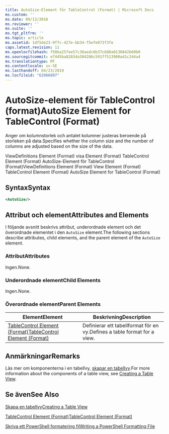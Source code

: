 ```yaml
---
title: AutoSize-Element för TableControl (Format) | Microsoft Docs
ms.custom: ''
ms.date: 09/13/2016
ms.reviewer: ''
ms.suite: ''
ms.tgt_pltfrm: ''
ms.topic: article
ms.assetid: 1df5de23-9ffc-427e-bb34-f5efe073f3fe
caps.latest.revision: 11
ms.openlocfilehash: f50ba257ee57c36aedc6b37c680a0130842b69b0
ms.sourcegitcommit: e7445ba8203da304286c591ff513900ad1c244a4
ms.translationtype: MT
ms.contentlocale: sv-SE
ms.lasthandoff: 04/23/2019
ms.locfileid: "62066897"
---
```

# <a name="autosize-element-for-tablecontrol-format"></a><span data-ttu-id="92a49-102">AutoSize-element för TableControl (format)</span><span class="sxs-lookup"><span data-stu-id="92a49-102">AutoSize Element for TableControl (Format)</span></span>

<span data-ttu-id="92a49-103">Anger om kolumnstorlek och antalet kolumner justeras beroende på storleken på data.</span><span class="sxs-lookup"><span data-stu-id="92a49-103">Specifies whether the column size and the number of columns are adjusted based on the size of the data.</span></span>

<span data-ttu-id="92a49-104">ViewDefinitions Element (Format) visa Element (Format) TableControl Element (Format) AutoSize-Element för TableControl (Format)</span><span class="sxs-lookup"><span data-stu-id="92a49-104">ViewDefinitions Element (Format) View Element (Format) TableControl Element (Format) AutoSize Element for TableControl (Format)</span></span>

## <a name="syntax"></a><span data-ttu-id="92a49-105">Syntax</span><span class="sxs-lookup"><span data-stu-id="92a49-105">Syntax</span></span>

```xml
<AutoSize/>
```

## <a name="attributes-and-elements"></a><span data-ttu-id="92a49-106">Attribut och element</span><span class="sxs-lookup"><span data-stu-id="92a49-106">Attributes and Elements</span></span>

<span data-ttu-id="92a49-107">I följande avsnitt beskrivs attribut, underordnade element och det överordnade elementet i den `AutoSize` element.</span><span class="sxs-lookup"><span data-stu-id="92a49-107">The following sections describe attributes, child elements, and the parent element of the `AutoSize` element.</span></span>

### <a name="attributes"></a><span data-ttu-id="92a49-108">Attribut</span><span class="sxs-lookup"><span data-stu-id="92a49-108">Attributes</span></span>

<span data-ttu-id="92a49-109">Ingen.</span><span class="sxs-lookup"><span data-stu-id="92a49-109">None.</span></span>

### <a name="child-elements"></a><span data-ttu-id="92a49-110">Underordnade element</span><span class="sxs-lookup"><span data-stu-id="92a49-110">Child Elements</span></span>

<span data-ttu-id="92a49-111">Ingen.</span><span class="sxs-lookup"><span data-stu-id="92a49-111">None.</span></span>

### <a name="parent-elements"></a><span data-ttu-id="92a49-112">Överordnade element</span><span class="sxs-lookup"><span data-stu-id="92a49-112">Parent Elements</span></span>

|<span data-ttu-id="92a49-113">Element</span><span class="sxs-lookup"><span data-stu-id="92a49-113">Element</span></span>|<span data-ttu-id="92a49-114">Beskrivning</span><span class="sxs-lookup"><span data-stu-id="92a49-114">Description</span></span>|
|-------------|-----------------|
|[<span data-ttu-id="92a49-115">TableControl Element (Format)</span><span class="sxs-lookup"><span data-stu-id="92a49-115">TableControl Element (Format)</span></span>](./tablecontrol-element-format.md)|<span data-ttu-id="92a49-116">Definierar ett tabellformat för en vy.</span><span class="sxs-lookup"><span data-stu-id="92a49-116">Defines a table format for a view.</span></span>|

## <a name="remarks"></a><span data-ttu-id="92a49-117">Anmärkningar</span><span class="sxs-lookup"><span data-stu-id="92a49-117">Remarks</span></span>

<span data-ttu-id="92a49-118">Läs mer om komponenterna i en tabellvy, [skapar en tabellvy](./creating-a-table-view.md).</span><span class="sxs-lookup"><span data-stu-id="92a49-118">For more information about the components of a table view, see [Creating a Table View](./creating-a-table-view.md).</span></span>

## <a name="see-also"></a><span data-ttu-id="92a49-119">Se även</span><span class="sxs-lookup"><span data-stu-id="92a49-119">See Also</span></span>

[<span data-ttu-id="92a49-120">Skapa en tabellvy</span><span class="sxs-lookup"><span data-stu-id="92a49-120">Creating a Table View</span></span>](./creating-a-table-view.md)

[<span data-ttu-id="92a49-121">TableControl Element (Format)</span><span class="sxs-lookup"><span data-stu-id="92a49-121">TableControl Element (Format)</span></span>](./tablecontrol-element-format.md)

[<span data-ttu-id="92a49-122">Skriva ett PowerShell formatering fil</span><span class="sxs-lookup"><span data-stu-id="92a49-122">Writing a PowerShell Formatting File</span></span>](./writing-a-powershell-formatting-file.md)
